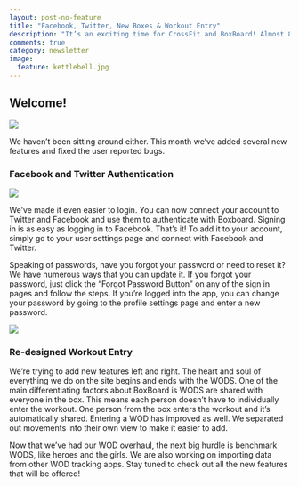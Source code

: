 ```yaml
---
layout: post-no-feature
title: "Facebook, Twitter, New Boxes & Workout Entry"
description: "It’s an exciting time for CrossFit and BoxBoard! Almost 80 Boxes have signed up. Since the open began, we have seen a huge increase in interest for the beta. We’ve got gyms signed up from all over the U.S. and a half dozen across the pond. To all the new athletes:"
comments: true
category: newsletter
image:
  feature: kettlebell.jpg
---
```

## Welcome!
![](http://f.cl.ly/items/0C1y340e20221r1H0708/compy.jpg)

We haven’t been sitting around either. This month we’ve added several new features and fixed the user reported bugs.

### Facebook and Twitter Authentication
![](http://f.cl.ly/items/3C2W0m3E3H3K1e1o222L/Screen%20Shot%202014-03-27%20at%204.22.43%20PM.png)

We’ve made it even easier to login. You can now connect your account to Twitter and Facebook and use them to authenticate with Boxboard. Signing in is as easy as logging in to Facebook. That’s it! To add it to your account, simply go to your user settings page and connect with Facebook and Twitter.

Speaking of passwords, have you forgot your password or need to reset it? We have numerous ways that you can update it. If you forgot your password, just click the “Forgot Password Button” on any of the sign in pages and follow the steps. If you’re logged into the app, you can change your password by going to the profile settings page and enter a new password.

![](http://f.cl.ly/items/41031N1T1G2V0S3Z1u0o/compy-iphone.jpg)

### Re-designed Workout Entry

We’re trying to add new features left and right. The heart and soul of everything we do on the site begins and ends with the WODS. One of the main differentiating factors about BoxBoard is WODS are shared with everyone in the box. This means each person doesn’t have to individually enter the workout. One person from the box enters the workout and it’s automatically shared. Entering a WOD has improved as well. We separated out movements into their own view to make it easier to add.

Now that we’ve had our WOD overhaul, the next big hurdle is benchmark WODS, like heroes and the girls. We are also working on importing data from other WOD tracking apps. Stay tuned to check out all the new features that will be offered!